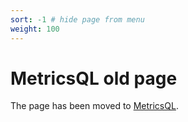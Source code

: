 ```yaml
---
sort: -1 # hide page from menu
weight: 100
---
```


# MetricsQL old page

The page has been moved to [MetricsQL](https://docs.victoriametrics.com/MetricsQL.html).
